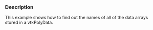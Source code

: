 ### Description

This example shows how to find out the names of all of the data arrays stored in a vtkPolyData.

